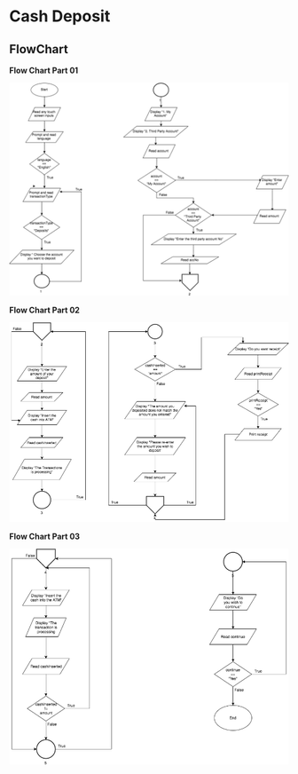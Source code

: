 # Cash Deposit

## FlowChart


**Flow Chart Part 01**


![Flow Chart Part 01](https://github.com/yclim95/drawing/blob/master/SoftwareDesignTechnique/Assignment/Deposit/FEST025AssignmentDespositPart01.png)



**Flow Chart Part 02**


![Flow Chart Part 02](https://github.com/yclim95/drawing/blob/master/SoftwareDesignTechnique/Assignment/Deposit/FEST025AssignmentDespositPart02.png)




**Flow Chart Part 03**


![Flow Chart Part 03](https://github.com/yclim95/drawing/blob/master/SoftwareDesignTechnique/Assignment/Deposit/FEST025AssignmentDespositPart03.png)
